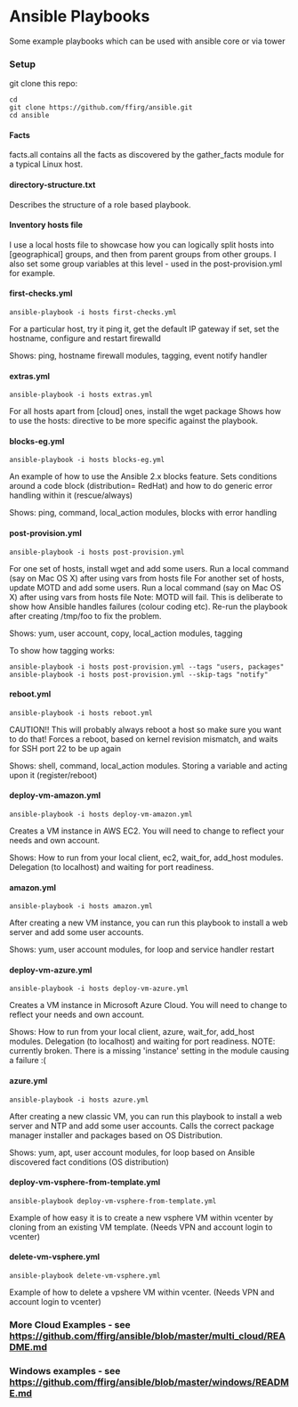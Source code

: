 # Ansible Playbooks

Some example playbooks which can be used with ansible core or via tower

### Setup

git clone this repo: 
```
cd 
git clone https://github.com/ffirg/ansible.git
cd ansible
```

#### Facts
facts.all contains all the facts as discovered by the gather_facts module for a typical Linux host.

#### directory-structure.txt
Describes the structure of a role based playbook.

#### Inventory hosts file

I use a local hosts file to showcase how you can logically split hosts into [geographical] groups, and then from parent groups from other groups. I also set some group variables at this level - used in the post-provision.yml for example.

#### first-checks.yml 
```
ansible-playbook -i hosts first-checks.yml
```

For a particular host, try it ping it, get the default IP gateway if set, set the hostname, configure and restart firewalld

Shows: ping, hostname firewall modules, tagging, event notify handler

#### extras.yml 
```
ansible-playbook -i hosts extras.yml
```

For all hosts apart from [cloud] ones, install the wget package
Shows how to use the hosts: directive to be more specific against the playbook.

#### blocks-eg.yml 
```
ansible-playbook -i hosts blocks-eg.yml
```

An example of how to use the Ansible 2.x blocks feature.
Sets conditions around a code block (distribution= RedHat) and how to do generic error handling within it (rescue/always)

Shows: ping, command, local_action modules, blocks with error handling

#### post-provision.yml 
```
ansible-playbook -i hosts post-provision.yml
```

For one set of hosts, install wget and add some users. Run a local command (say on Mac OS X) after using vars from hosts file
For another set of hosts, update MOTD and add some users. Run a local command (say on Mac OS X) after using vars from hosts file
Note: MOTD will fail. This is deliberate to show how Ansible handles failures (colour coding etc).
Re-run the playbook after creating /tmp/foo to fix the problem.

Shows: yum, user account, copy, local_action modules, tagging

To show how tagging works:
```
ansible-playbook -i hosts post-provision.yml --tags "users, packages"
ansible-playbook -i hosts post-provision.yml --skip-tags "notify"
```

#### reboot.yml 
```
ansible-playbook -i hosts reboot.yml
```

CAUTION!! This will probably always reboot a host so make sure you want to do that!
Forces a reboot, based on kernel revision mismatch, and waits for SSH port 22 to be up again

Shows: shell, command, local_action modules. Storing a variable and acting upon it (register/reboot)

#### deploy-vm-amazon.yml 
```
ansible-playbook -i hosts deploy-vm-amazon.yml 
```

Creates a VM instance in AWS EC2. You will need to change to reflect your needs and own account.

Shows: How to run from your local client, ec2, wait_for, add_host modules. Delegation (to localhost) and waiting for port readiness.

#### amazon.yml 
```
ansible-playbook -i hosts amazon.yml 
```
After creating a new VM instance, you can run this playbook to install a web server and add some user accounts.

Shows: yum, user account modules, for loop and service handler restart

#### deploy-vm-azure.yml 
```
ansible-playbook -i hosts deploy-vm-azure.yml 
```

Creates a VM instance in Microsoft Azure Cloud. You will need to change to reflect your needs and own account.

Shows: How to run from your local client, azure, wait_for, add_host modules. Delegation (to localhost) and waiting for port readiness.
NOTE: currently broken. There is a missing 'instance' setting in the module causing a failure :(

#### azure.yml 
```
ansible-playbook -i hosts azure.yml 
```
After creating a new classic VM, you can run this playbook to install a web server and NTP and add some user accounts.
Calls the correct package manager installer and packages based on OS Distribution.

Shows: yum, apt, user account modules, for loop based on Ansible discovered fact conditions (OS distribution)

#### deploy-vm-vsphere-from-template.yml
```
ansible-playbook deploy-vm-vsphere-from-template.yml
```
Example of how easy it is to create a new vsphere VM within vcenter by cloning from an existing VM template. (Needs VPN and account login to vcenter)

#### delete-vm-vsphere.yml
```
ansible-playbook delete-vm-vsphere.yml
```
Example of how to delete a vpshere VM within vcenter. (Needs VPN and account login to vcenter)

### More Cloud Examples - see https://github.com/ffirg/ansible/blob/master/multi_cloud/README.md
### Windows examples - see https://github.com/ffirg/ansible/blob/master/windows/README.md
